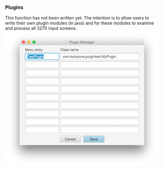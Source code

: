 ### Plugins
This function has not been written yet. The intention is to allow users to write their own plugin modules (in java) and for these modules to examine and process all 3270 input screens.
![Plugins](plugins.png?raw=true "plugin list")
